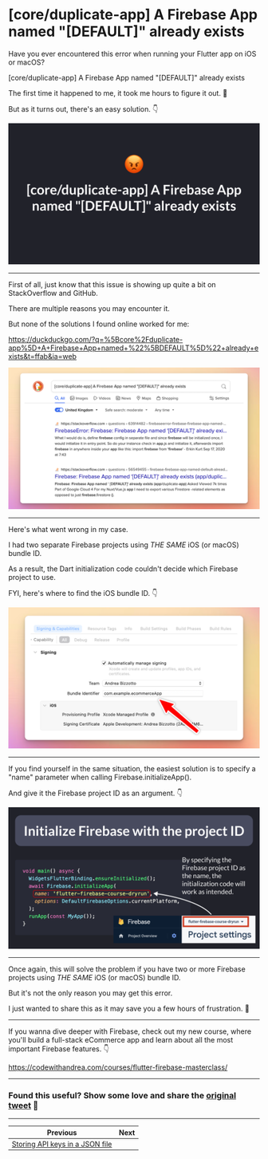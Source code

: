 # [core/duplicate-app] A Firebase App named "[DEFAULT]" already exists

Have you ever encountered this error when running your Flutter app on iOS or macOS?

[core/duplicate-app] A Firebase App named "[DEFAULT]" already exists

The first time it happened to me, it took me hours to figure it out. 😤

But as it turns out, there's an easy solution. 👇

![](103.1.png)

---

First of all, just know that this issue is showing up quite a bit on StackOverflow and GitHub.

There are multiple reasons you may encounter it.

But none of the solutions I found online worked for me: 

https://duckduckgo.com/?q=%5Bcore%2Fduplicate-app%5D+A+Firebase+App+named+%22%5BDEFAULT%5D%22+already+exists&t=ffab&ia=web

![](duck-duck-duplicate-app.png)

---

Here's what went wrong in my case.

I had two separate Firebase projects using *THE SAME* iOS (or macOS) bundle ID.

As a result, the Dart initialization code couldn't decide which Firebase project to use.

FYI, here's where to find the iOS bundle ID. 👇

![](ios-bundle-id.png)

---

If you find yourself in the same situation, the easiest solution is to specify a "name" parameter when calling Firebase.initializeApp().

And give it the Firebase project ID as an argument. 👇

![](103.2.png)

---

Once again, this will solve the problem if you have two or more Firebase projects using *THE SAME* iOS (or macOS) bundle ID.

But it's not the only reason you may get this error.

I just wanted to share this as it may save you a few hours of frustration. 🥲

---

If you wanna dive deeper with Firebase, check out my new course, where you'll build a full-stack eCommerce app and learn about all the most important Firebase features. 👇

https://codewithandrea.com/courses/flutter-firebase-masterclass/

---

### Found this useful? Show some love and share the [original tweet](https://twitter.com/biz84/status/1651212776113618944) 🙏

---

| Previous | Next |
| -------- | ---- |
| [Storing API keys in a JSON file](../0102-dart-define-from-file/index.md) |  |
